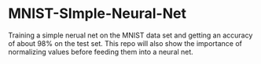 # MNIST-SImple-Neural-Net

Training a simple nerual net on the MNIST data set and getting an accuracy of about 98% on the test set. This repo will also show the importance of normalizing values before feeding them  into a neural net. 
